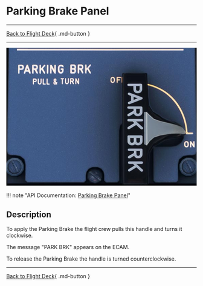 # Parking Brake Panel

---

[Back to Flight Deck](../index.md){ .md-button }

---

![Parking Brake Panel](../../../assets/a32nx-briefing/pedestal/Parking-Brake-Panel.jpg "Parking Brake Panel")

!!! note "API Documentation: [Parking Brake Panel](../../../../fbw-a32nx/a32nx-api/a32nx-flightdeck-api.md#parking-brake)"

## Description

To apply the Parking Brake the flight crew pulls this handle and turns it clockwise.

The message "PARK BRK" appears on the ECAM.

To release the Parking Brake the handle is turned counterclockwise.

---

[Back to Flight Deck](../index.md){ .md-button }
